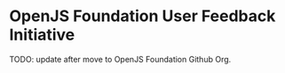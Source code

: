 # OpenJS Foundation User Feedback Initiative

TODO: update after move to OpenJS Foundation Github Org.
